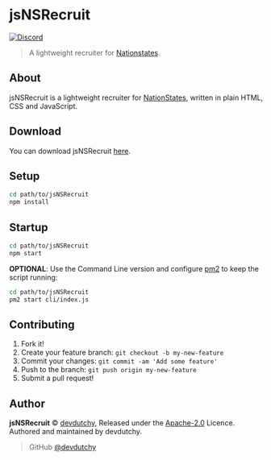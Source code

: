 # jsNSRecruit
[![Discord](https://discordapp.com/api/guilds/297442085861064705/embed.png)](https://discord.gg/uApUXn6)

> A lightweight recruiter for [Nationstates](https://nationstates.net).

## About
jsNSRecruit is a lightweight recruiter for [NationStates](https://nationstates.net), written in plain HTML, CSS and JavaScript.

## Download
You can download jsNSRecruit [here](https://github.com/devdutchy/jsNSRecruit/releases/tag/v0.3.0-beta).

## Setup
```bash
cd path/to/jsNSRecruit
npm install
```

## Startup
```bash
cd path/to/jsNSRecruit
npm start
```

**OPTIONAL**:
Use the Command Line version and configure [pm2](http://pm2.keymetrics.io/) to keep the script running:
```bash
cd path/to/jsNSRecruit
pm2 start cli/index.js
```

## Contributing
1. Fork it!
2. Create your feature branch: `git checkout -b my-new-feature`
3. Commit your changes: `git commit -am 'Add some feature'`
4. Push to the branch: `git push origin my-new-feature`
5. Submit a pull request!

## Author
**jsNSRecruit** © [devdutchy](https://github.com/devdutchy), Released under the [Apache-2.0](https://github.com/devdutchy/jsNSRecruit/blob/master/LICENCE) Licence.<br>
Authored and maintained by devdutchy.

> GitHub [@devdutchy](https://github.com/devdutchy)
